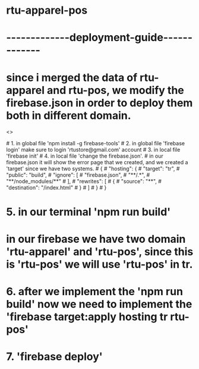 # rtu-apparel-pos

# -------------deployment-guide-------------

# since i merged the data of rtu-apparel and rtu-pos, we modify the firebase.json in order to deploy them both in different domain.

<>
<p>
# 1. in global file 'npm install -g firebase-tools'
# 2. in global file 'firebase login' make sure to login 'rtustore@gmail.com' account
# 3. in local file 'firebase init' 
# 4. in local file 'change the firebase.json'. 
# in our firebase.json it will show the error page that we created, and we created a 'target' since we have two systems.
# {
#  "hosting": {
#    "target": "tr",
#    "public": "build",
#    "ignore": [
#      "firebase.json",
#      "**/.*",
#      "**/node_modules/**"
#    ],
#    "rewrites": [
#      {
#        "source": "**",
#        "destination": "/index.html"
#      }
#    ]
#  }
# }

# 5. in our terminal 'npm run build'
# in our firebase we have two domain 'rtu-apparel' and 'rtu-pos', since this is 'rtu-pos' we will use 'rtu-pos' in tr.
# 6. after we implement the 'npm run build' now we need to implement the 'firebase target:apply hosting tr rtu-pos'
# 7. 'firebase deploy'
  <p>
  </>
